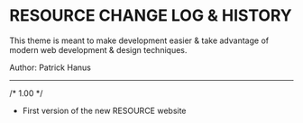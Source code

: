 # RESOURCE CHANGE LOG & HISTORY

This theme is meant to make development easier & take
advantage of modern web development & design techniques.

Author: Patrick Hanus

*******************************************************************

/* 1.00 */
- First version of the new RESOURCE website
